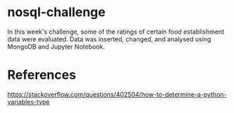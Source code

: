 # nosql-challenge
In this week's challenge, some of the ratings of certain food establishment data were evaluated. Data was inserted, changed, and analysed using MongoDB and Jupyter Notebook. 

# References
https://stackoverflow.com/questions/402504/how-to-determine-a-python-variables-type